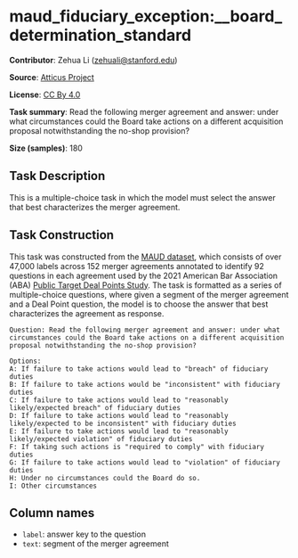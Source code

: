 # maud_fiduciary_exception:__board_determination_standard 
 **Contributor**: Zehua Li (zehuali@stanford.edu)
 
 **Source**: [Atticus Project](https://www.atticusprojectai.org/maud)
 
 **License**: [CC By 4.0](https://creativecommons.org/licenses/by/4.0/)
 
 **Task summary**: Read the following merger agreement and answer: under what circumstances could the Board take actions on a different acquisition proposal notwithstanding the no-shop provision?
 
 **Size (samples)**: 180
 
 ## Task Description
 
 This is a multiple-choice task in which the model must select the answer that best characterizes the merger agreement.
 
 ## Task Construction
 
 This task was constructed from the [MAUD dataset](https://www.atticusprojectai.org/maud), which consists of over 47,000 labels across 152 merger agreements annotated to identify 92 questions in each agreement used by the 2021 American Bar Association (ABA) [Public Target Deal Points Study](https://www.americanbar.org/groups/business_law/committees/ma/deal_points/). The task is formatted as a series of multiple-choice questions, where given a segment of the merger agreement and a Deal Point question, the model is to choose the answer that best characterizes the agreement as response.
 
 ```text
 Question: Read the following merger agreement and answer: under what circumstances could the Board take actions on a different acquisition proposal notwithstanding the no-shop provision?
 ```
 
 ```text
 Options:
 A: If failure to take actions would lead to "breach" of fiduciary duties
 B: If failure to take actions would be "inconsistent" with fiduciary duties
 C: If failure to take actions would lead to "reasonably likely/expected breach" of fiduciary duties
 D: If failure to take actions would lead to "reasonably likely/expected to be inconsistent" with fiduciary duties
 E: If failure to take actions would lead to "reasonably likely/expected violation" of fiduciary duties
 F: If taking such actions is "required to comply" with fiduciary duties
 G: If failure to take actions would lead to "violation" of fiduciary duties
 H: Under no circumstances could the Board do so.
 I: Other circumstances
 ```
 
 ## Column names
 
 - `label`: answer key to the question
 - `text`: segment of the merger agreement
